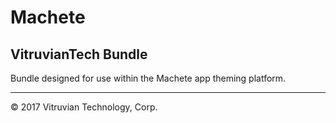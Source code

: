 # Machete

## VitruvianTech Bundle

Bundle designed for use within the Machete app theming platform.

---

© 2017 Vitruvian Technology, Corp.
